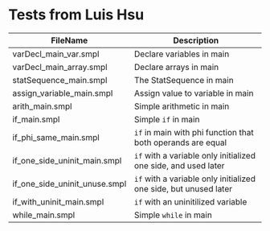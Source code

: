# Tests from Luis Hsu

| FileName | Description |
| -------- | ----------- |
| varDecl_main_var.smpl | Declare variables in main |
| varDecl_main_array.smpl | Declare arrays in main |
| statSequence_main.smpl | The StatSequence in main |
| assign_variable_main.smpl | Assign value to variable in main |
| arith_main.smpl | Simple arithmetic in main |
| if_main.smpl | Simple `if` in main |
| if_phi_same_main.smpl | `if` in main with phi function that both operands are equal|
| if_one_side_uninit_main.smpl | `if` with a variable only initialized one side, and used later |
| if_one_side_uninit_unuse.smpl | `if` with a variable only initialized one side, but unused later |
| if_with_uninit_main.smpl | `if` with an uninitilized variable |
| while_main.smpl | Simple `while` in main |